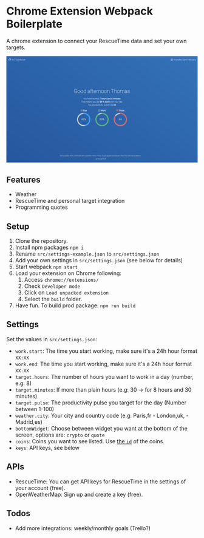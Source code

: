 # Chrome Extension Webpack Boilerplate

A chrome extension to connect your RescueTime data and set your own targets.

![alt screenshot](https://raw.githubusercontent.com/tquiroga/askthomas-chrome/master/screenshot.png)

## Features

- Weather
- RescueTime and personal target integration
- Programming quotes

## Setup

1. Clone the repository.
2. Install npm packages `npm i`
3. Rename `src/settings-example.json` to `src/settings.json`
4. Add your own settings in `src/settings.json` (see below for details)
5. Start webpack `npm start`
6. Load your extension on Chrome following:
    1. Access `chrome://extensions/`
    2. Check `Developer mode`
    3. Click on `Load unpacked extension`
    4. Select the `build` folder.
8. Have fun. To build prod package: `npm run build`

## Settings

Set the values in `src/settings.json`:

- `work.start`: The time you start working, make sure it's a 24h hour format `XX:XX`
- `work.end`: The time you start working, make sure it's a 24h hour format `XX:XX`
- `target.hours`: The number of hours you want to work in a day (number, e.g: 8)
- `target.minutes`: If more than plain hours (e.g: 30 -> for 8 hours and 30 minutes)
- `target.pulse`: The productivity pulse you target for the day (Number between 1-100)
- `weather.city`: Your city and country code (e.g: Paris,fr - London,uk, - Madrid,es)
- `bottomWidget`: Choose between widget you want at the bottom of the screen, options are: `crypto` or `quote`
- `coins`: Coins you want to see listed. Use [the `id`](https://api.coinmarketcap.com/v1/ticker/) of the coins.
- `keys`: API keys, see below

## APIs

- RescueTime: You can get API keys for RescueTime in the settings of your account (free).
- OpenWeatherMap: Sign up and create a key (free).

## Todos

- Add more integrations: weekly/monthly goals (Trello?)
